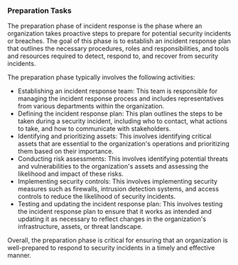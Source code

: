### Preparation Tasks  

The preparation phase of incident response is the phase where an organization takes proactive steps to prepare for potential security incidents or breaches. The goal of this phase is to establish an incident response plan that outlines the necessary procedures, roles and responsibilities, and tools and resources required to detect, respond to, and recover from security incidents.  

The preparation phase typically involves the following activities:  
* Establishing an incident response team: This team is responsible for managing the incident response process and includes representatives from various departments within the organization.  
* Defining the incident response plan: This plan outlines the steps to be taken during a security incident, including who to contact, what actions to take, and how to communicate with stakeholders.  
* Identifying and prioritizing assets: This involves identifying critical assets that are essential to the organization's operations and prioritizing them based on their importance.  
* Conducting risk assessments: This involves identifying potential threats and vulnerabilities to the organization's assets and assessing the likelihood and impact of these risks.  
* Implementing security controls: This involves implementing security measures such as firewalls, intrusion detection systems, and access controls to reduce the likelihood of security incidents.  
* Testing and updating the incident response plan: This involves testing the incident response plan to ensure that it works as intended and updating it as necessary to reflect changes in the organization's infrastructure, assets, or threat landscape.  

Overall, the preparation phase is critical for ensuring that an organization is well-prepared to respond to security incidents in a timely and effective manner.  
